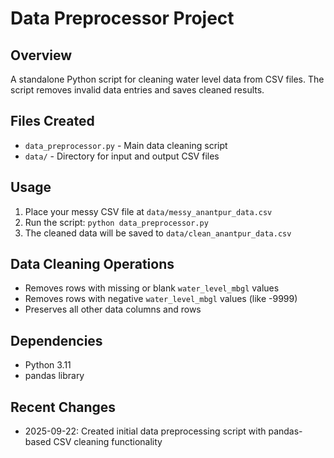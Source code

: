 # Data Preprocessor Project

## Overview
A standalone Python script for cleaning water level data from CSV files. The script removes invalid data entries and saves cleaned results.

## Files Created
- `data_preprocessor.py` - Main data cleaning script
- `data/` - Directory for input and output CSV files

## Usage
1. Place your messy CSV file at `data/messy_anantpur_data.csv`
2. Run the script: `python data_preprocessor.py`
3. The cleaned data will be saved to `data/clean_anantpur_data.csv`

## Data Cleaning Operations
- Removes rows with missing or blank `water_level_mbgl` values
- Removes rows with negative `water_level_mbgl` values (like -9999)
- Preserves all other data columns and rows

## Dependencies
- Python 3.11
- pandas library

## Recent Changes
- 2025-09-22: Created initial data preprocessing script with pandas-based CSV cleaning functionality
